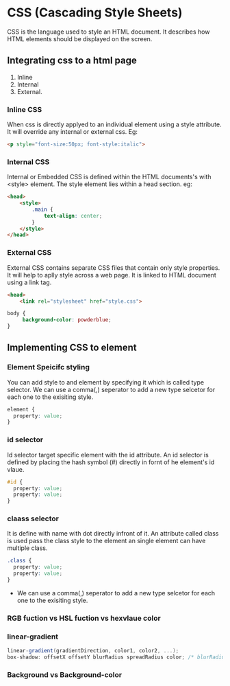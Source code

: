 # CSS (Cascading Style Sheets)

CSS is the language used to style an HTML document.
It describes how HTML elements should be displayed on the screen.

## Integrating css to a html page

1. Inline
2. Internal
3. External.

### Inline CSS

When css is directly applyed to an individual element using a style attribute. It will override any internal or external css.
Eg:

```Html
<p style="font-size:50px; font-style:italic">
```

### Internal CSS

Internal or Embedded CSS is defined within the HTML documents's with \<style> element. The style element lies within a head section.
eg:

```HTML
<head>
    <style>
        .main {
            text-align: center;
        }
    </style>
</head>
```

### External CSS

External CSS contains separate CSS files that contain only style properties. It will help to aplly style across a web page.
It is linked to HTML document using a link tag.

```HTML
<head>
    <link rel="stylesheet" href="style.css">
```

```CSS
body {
     background-color: powderblue;
}
```

## Implementing CSS to element

### Element Speicifc styling

You can add style to and element by specifying it which is called type selector.
We can use a comma(,) seperator to add a new type selcetor for each one to the exisiting style.

```css
element {
  property: value;
}
```

### id selector

Id selector target specific element with the id attribute. An id selector is defined by placing the hash symbol (#) directly in fornt of he element's id vlaue.

```css
#id {
  property: value;
  property: value;
}
```

### claass selector

It is define with name with dot directly infront of it. An attribute called class is used pass the class style to the element an single element can have multiple class.

```css
.class {
  property: value;
  property: value;
}
```

- We can use a comma(,) seperator to add a new type selcetor for each one to the exisiting style.

### RGB fuction vs HSL fuction vs hexvlaue color

### linear-gradient

```CS
linear-gradient(gradientDirection, color1, color2, ...);
box-shadow: offsetX offsetY blurRadius spreadRadius color; /* blurRadius and spreadRadius is optional */
```

### Background vs Background-color
